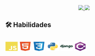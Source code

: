 ##

<div align="center">
  <a href="https://github.com/joaolkbraga">
    <img height="180em" src="https://github-readme-stats.vercel.app/api?username=joaolkbraga&show_icons=true&theme=chartreuse-dark"/>
   </a>
  <a href="https://github.com/joaolkbraga1">
    <img height="180em" src="https://github-readme-stats.vercel.app/api/top-langs/?username=joaolkbraga&layout=compact&langs_count=7&theme=chartreuse-dark"/>
 </a>
</div>
  
 ## 🛠 Habilidades
 <div style="display: inline_block"><br>
  <img align="center" alt="Js" height="30" width="40" src="https://raw.githubusercontent.com/devicons/devicon/master/icons/javascript/javascript-plain.svg">
  <img align="center" alt="HTML" height="30" width="40" src="https://raw.githubusercontent.com/devicons/devicon/master/icons/html5/html5-original.svg">
  <img align="center" alt="CSS" height="30" width="40" src="https://raw.githubusercontent.com/devicons/devicon/master/icons/css3/css3-original.svg">
  <img align="center" alt="Python" height="30" width="40" src="https://raw.githubusercontent.com/devicons/devicon/master/icons/python/python-original.svg">
  <img align="center" alt="Django" height="30" width="40" src="https://raw.githubusercontent.com/devicons/devicon/master/icons/django/django-plain-wordmark.svg">
  <img align="center" alt="C#" height="30" width="40" src="https://raw.githubusercontent.com/devicons/devicon/master/icons/csharp/csharp-original.svg">
 </div>
  
 ##
<!--
**JoaoLKBraga/JoaoLKBraga** is a ✨ _special_ ✨ repository because its `README.md` (this file) appears on your GitHub profile.

Here are some ideas to get you started:

- 🔭 I’m currently working on ...
- 🌱 I’m currently learning ...
- 👯 I’m looking to collaborate on ...
- 🤔 I’m looking for help with ...
- 💬 Ask me about ...
- 📫 How to reach me: ...
- 😄 Pronouns: ...
- ⚡ Fun fact: ...
-->
